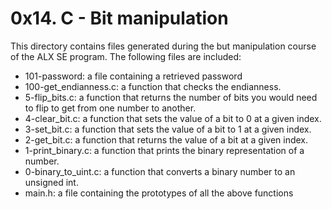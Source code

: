 # 0x14. C - Bit manipulation

This directory contains files generated during the but manipulation course of the ALX SE program. The
following files are included:

- 101-password: a file containing a retrieved password
- 100-get_endianness.c: a function that checks the endianness.
- 5-flip_bits.c: a function that returns the number of bits you would need to flip to get from one number to another.
- 4-clear_bit.c: a function that sets the value of a bit to 0 at a given index.
- 3-set_bit.c: a function that sets the value of a bit to 1 at a given index.
- 2-get_bit.c: a function that returns the value of a bit at a given index.
- 1-print_binary.c: a function that prints the binary representation of a number.
- 0-binary_to_uint.c: a function that converts a binary number to an unsigned int.
- main.h: a file containing the prototypes of all the above functions
